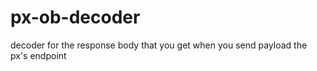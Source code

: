# px-ob-decoder


decoder for the response body that you get when you send payload the px's endpoint

